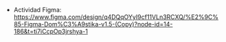 - Actividad Figma: https://www.figma.com/design/q4DQqOYyI9cf11VLn3RCXQ/%E2%9C%85-Figma-Dom%C3%A9stika-v1.5-(Copy)?node-id=14-186&t=ti7iCcpOp3jrshya-1